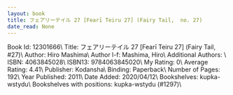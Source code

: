 ```yaml
---
layout: book
title: フェアリーテイル 27 [Fearī Teiru 27] (Fairy Tail,  no. 27)
date_read: None
---
```


Book Id: 12301666\ 
Title: フェアリーテイル 27 [Fearī Teiru 27] (Fairy Tail, #27)\ 
Author: Hiro Mashima\ 
Author l-f: Mashima, Hiro\ 
Additional Authors: \ 
ISBN: 4063845028\ 
ISBN13: 9784063845020\ 
My Rating: 0\ 
Average Rating: 4.41\ 
Publisher: Kodansha\ 
Binding: Paperback\ 
Number of Pages: 192\ 
Year Published: 2011\ 
Date Added: 2020/04/12\ 
Bookshelves: kupka-wstydu\ 
Bookshelves with positions: kupka-wstydu (#1297)\ 


